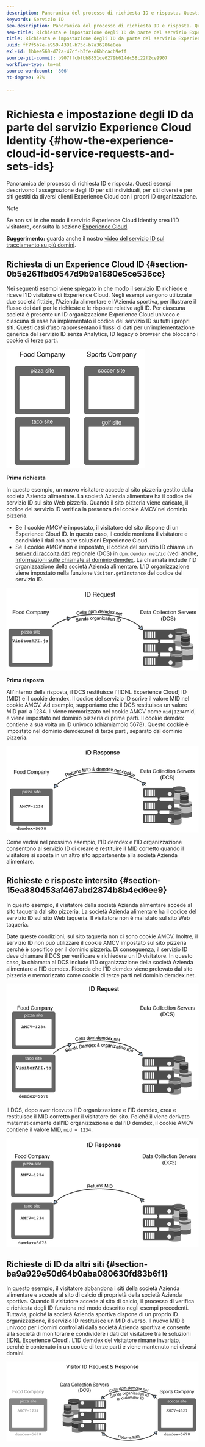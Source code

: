```yaml
---
description: Panoramica del processo di richiesta ID e risposta. Questi esempi descrivono l'assegnazione degli ID per siti individuali, per siti diversi e per siti gestiti da diversi clienti Experience Cloud con i propri ID organizzazione.
keywords: Servizio ID
seo-description: Panoramica del processo di richiesta ID e risposta. Questi esempi descrivono l'assegnazione degli ID per siti individuali, per siti diversi e per siti gestiti da diversi clienti Experience Cloud con i propri ID organizzazione.
seo-title: Richiesta e impostazione degli ID da parte del servizio Experience Cloud Identity
title: Richiesta e impostazione degli ID da parte del servizio Experience Cloud Identity
uuid: ff7f5b7e-e959-4391-b75c-b7a36286e0ea
exl-id: 1bbee560-d72a-47cf-b3fe-d6bbcacb9eff
source-git-commit: b907ffcbfbb8851ce6279b614dc58c22f2ce9907
workflow-type: tm+mt
source-wordcount: '806'
ht-degree: 97%

---
```


# Richiesta e impostazione degli ID da parte del servizio Experience Cloud Identity {#how-the-experience-cloud-id-service-requests-and-sets-ids}

Panoramica del processo di richiesta ID e risposta. Questi esempi descrivono l&#39;assegnazione degli ID per siti individuali, per siti diversi e per siti gestiti da diversi clienti Experience Cloud con i propri ID organizzazione.

>[!NOTE]
>
>Se non sai in che modo il servizio Experience Cloud Identity crea l’ID visitatore, consulta la sezione [Experience Cloud](../introduction/cookies.md).

**Suggerimento:** guarda anche il nostro [video del servizio ID sul tracciamento su più domini](https://helpx.adobe.com/it/marketing-cloud-core/kb/MCID/CrossDomain.html).

## Richiesta di un Experience Cloud ID {#section-0b5e261fbd0547d9b9a1680e5ce536cc}

Nei seguenti esempi viene spiegato in che modo il servizio ID richiede e riceve l&#39;ID visitatore di Experience Cloud. Negli esempi vengono utilizzate due società fittizie, l&#39;Azienda alimentare e l&#39;Azienda sportiva, per illustrare il flusso dei dati per le richieste e le risposte relative agli ID. Per ciascuna società è presente un ID organizzazione Experience Cloud univoco e ciascuna di esse ha implementato il codice del servizio ID su tutti i propri siti. Questi casi d’uso rappresentano i flussi di dati per un’implementazione generica del servizio ID senza Analytics, ID legacy o browser che bloccano i cookie di terze parti.

![](assets/sample_sites.png)

**Prima richiesta**

In questo esempio, un nuovo visitatore accede al sito pizzeria gestito dalla società Azienda alimentare. La società Azienda alimentare ha il codice del servizio ID sul sito Web pizzeria. Quando il sito pizzeria viene caricato, il codice del servizio ID verifica la presenza del cookie AMCV nel dominio pizzeria.

* Se il cookie AMCV è impostato, il visitatore del sito dispone di un Experience Cloud ID. In questo caso, il cookie monitora il visitatore e condivide i dati con altre soluzioni Experience Cloud.
* Se il cookie AMCV non è impostato, il codice del servizio ID chiama un [server di raccolta dati](https://experienceleague.adobe.com/docs/analytics/technotes/rdc/regional-data-collection.html?lang=en) regionale (DCS) in `dpm.demdex.net/id` (vedi anche, [Informazioni sulle chiamate al dominio demdex](https://experienceleague.adobe.com/docs/audience-manager/user-guide/reference/demdex-calls.html?lang=en). La chiamata include l&#39;ID organizzazione della società Azienda alimentare. L&#39;ID organizzazione viene impostato nella funzione `Visitor.getInstance` del codice del servizio ID.

![](assets/request1.png)

**Prima risposta**

All&#39;interno della risposta, il DCS restituisce l&#39;[!DNL Experience Cloud] ID (MID) e il cookie demdex. Il codice del servizio ID scrive il valore MID nel cookie AMCV. Ad esempio, supponiamo che il DCS restituisca un valore MID pari a 1234. Il viene memorizzato nel cookie AMCV come `mid|1234`mid| e viene impostato nel dominio pizzeria di prime parti. Il cookie demdex contiene a sua volta un ID univoco (chiamiamolo 5678). Questo cookie è impostato nel dominio demdex.net di terze parti, separato dal dominio pizzeria.

![](assets/response1.png)

Come vedrai nel prossimo esempio, l’ID demdex e l’ID organizzazione consentono al servizio ID di creare e restituire il MID corretto quando il visitatore si sposta in un altro sito appartenente alla società Azienda alimentare.

## Richieste e risposte intersito {#section-15ea880453af467abd2874b8b4ed6ee9}

In questo esempio, il visitatore della società Azienda alimentare accede al sito taqueria dal sito pizzeria. La società Azienda alimentare ha il codice del servizio ID sul sito Web taqueria. Il visitatore non è mai stato sul sito Web taqueria.

Date queste condizioni, sul sito taqueria non ci sono cookie AMCV. Inoltre, il servizio ID non può utilizzare il cookie AMCV impostato sul sito pizzeria perché è specifico per il dominio pizzeria. Di conseguenza, il servizio ID deve chiamare il DCS per verificare e richiedere un ID visitatore. In questo caso, la chiamata al DCS include l’ID organizzazione della società Azienda alimentare *e* l’ID demdex. Ricorda che l’ID demdex viene prelevato dal sito pizzeria e memorizzato come cookie di terze parti nel dominio demdex.net.

![](assets/request2.png)

Il DCS, dopo aver ricevuto l’ID organizzazione e l’ID demdex, crea e restituisce il MID corretto per il visitatore del sito. Poiché il viene derivato matematicamente dall&#39;ID organizzazione e dall&#39;ID demdex, il cookie AMCV contiene il valore MID, `mid = 1234`.

![](assets/response2.png)

## Richieste di ID da altri siti {#section-ba9a929e50d64b0aba080630fd83b6f1}

In questo esempio, il visitatore abbandona i siti della società Azienda alimentare e accede al sito di calcio di proprietà della società Azienda sportiva. Quando il visitatore accede al sito di calcio, il processo di verifica e richiesta degli ID funziona nel modo descritto negli esempi precedenti. Tuttavia, poiché la società Azienda sportiva dispone di un proprio ID organizzazione, il servizio ID restituisce un MID diverso. Il nuovo MID è univoco per i domini controllati dalla società Azienda sportiva e consente alla società di monitorare e condividere i dati del visitatore tra le soluzioni [!DNL Experience Cloud]. L&#39;ID demdex del visitatore rimane invariato, perché è contenuto in un cookie di terze parti e viene mantenuto nei diversi domini.

![](assets/req_resp.png)
